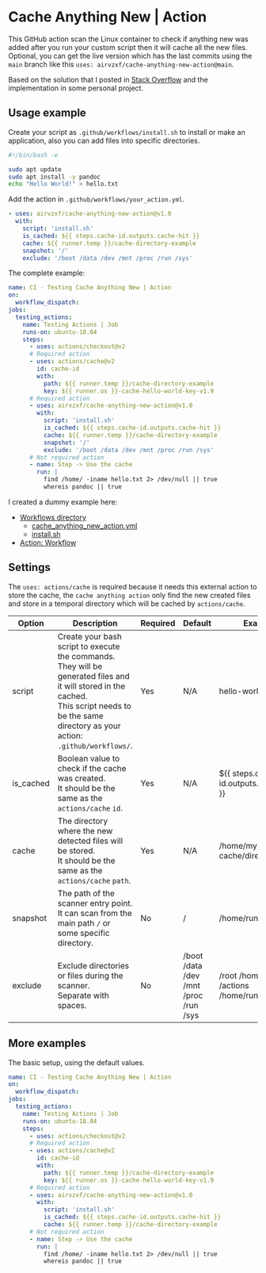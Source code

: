 # Cache Anything New | Action

This GitHub action scan the Linux container to check if anything new was added after you run your custom script then it
will cache all the new files. Optional, you can get the live version which has the last commits using the `main` branch
like this `uses: airvzxf/cache-anything-new-action@main`.

Based on the solution that I posted in [Stack Overflow][StackOverflowPost] and the implementation in some personal
project.

## Usage example

Create your script as `.github/workflows/install.sh` to install or make an application, also you can add files into
specific directories.

```bash
#!/bin/bash -e

sudo apt update
sudo apt install -y pandoc
echo "Hello World!" > hello.txt
```

Add the action in `.github/workflows/your_action.yml`.

```yaml
- uses: airvzxf/cache-anything-new-action@v1.0
  with:
    script: 'install.sh'
    is_cached: ${{ steps.cache-id.outputs.cache-hit }}
    cache: ${{ runner.temp }}/cache-directory-example
    snapshot: '/'
    exclude: '/boot /data /dev /mnt /proc /run /sys'
```

The complete example:

```yaml
name: CI - Testing Cache Anything New | Action
on:
  workflow_dispatch:
jobs:
  testing_actions:
    name: Testing Actions | Job
    runs-on: ubuntu-18.04
    steps:
      - uses: actions/checkout@v2
      # Required action
      - uses: actions/cache@v2
        id: cache-id
        with:
          path: ${{ runner.temp }}/cache-directory-example
          key: ${{ runner.os }}-cache-hello-world-key-v1.9
      # Required action
      - uses: airvzxf/cache-anything-new-action@v1.0
        with:
          script: 'install.sh'
          is_cached: ${{ steps.cache-id.outputs.cache-hit }}
          cache: ${{ runner.temp }}/cache-directory-example
          snapshot: '/'
          exclude: '/boot /data /dev /mnt /proc /run /sys'
      # Not required action
      - name: Step -> Use the cache
        run: |
          find /home/ -iname hello.txt 2> /dev/null || true
          whereis pandoc || true
```

I created a dummy example here:

- [Workflows directory][workflows]
  - [cache_anything_new_action.yml][actionYml]
  - [install.sh][installScript]
- [Action: Workflow][actions]

## Settings

The `uses: actions/cache` is required because it needs this external action to store the cache,
the `cache anything action` only find the new created files and store in a temporal directory which will be cached
by `actions/cache`.

Option | Description | Required | Default | Example
---    | ---         | ---      | ---     | ---
script | Create your bash script to execute the commands. They will be generated files and it will stored in the cached.<br> This script needs to be the same directory as your action: `.github/workflows/`. | Yes | N/A | hello-world.sh
is_cached | Boolean value to check if the cache was created.<br> It should be the same as the `actions/cache` `id`. | Yes | N/A | ${{ steps.cache-id.outputs.cache-hit }}
cache | The directory where the new detected files will be stored.<br> It should be the same as the `actions/cache` `path`. | Yes | N/A | /home/my-cache/directory
snapshot | The path of the scanner entry point.<br> It can scan from the main path `/` or some specific directory. | No | / | /home/runner
exclude | Exclude directories or files during the scanner.<br> Separate with spaces. | No | /boot /data /dev /mnt /proc /run /sys | /root /home/github /actions /home/runner/.bashrc

## More examples

The basic setup, using the default values.

```yaml
name: CI - Testing Cache Anything New | Action
on:
  workflow_dispatch:
jobs:
  testing_actions:
    name: Testing Actions | Job
    runs-on: ubuntu-18.04
    steps:
      - uses: actions/checkout@v2
      # Required action
      - uses: actions/cache@v2
        id: cache-id
        with:
          path: ${{ runner.temp }}/cache-directory-example
          key: ${{ runner.os }}-cache-hello-world-key-v1.9
      # Required action
      - uses: airvzxf/cache-anything-new-action@v1.0
        with:
          script: 'install.sh'
          is_cached: ${{ steps.cache-id.outputs.cache-hit }}
          cache: ${{ runner.temp }}/cache-directory-example
      # Not required action
      - name: Step -> Use the cache
        run: |
          find /home/ -iname hello.txt 2> /dev/null || true
          whereis pandoc || true
```

[StackOverflowPost]: https://stackoverflow.com/a/65274407/1727383

[GitHubSecrets]: https://docs.github.com/en/actions/configuring-and-managing-workflows/creating-and-storing-encrypted-secrets

[actionYml]: https://github.com/airvzxf/testing-actions-github/blob/main/.github/workflows/cache_anything_new_action.yml

[installScript]: https://github.com/airvzxf/testing-actions-github/blob/main/.github/workflows/install.sh

[actions]: https://github.com/airvzxf/testing-actions-github/actions?query=workflow%3A%22CI+-+Testing+Cache+Anything+New+%7C+Action%22

[workflows]: https://github.com/airvzxf/testing-actions-github/tree/main/.github/workflows
